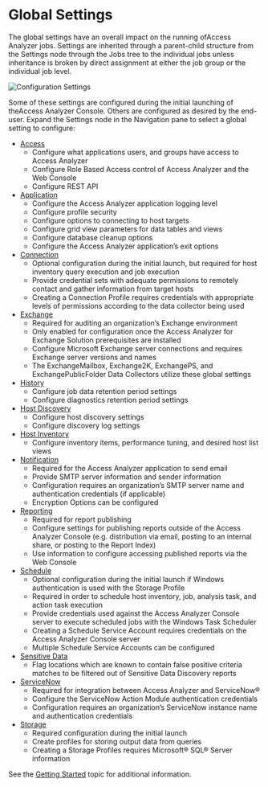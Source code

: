 # Global Settings

The global settings have an overall impact on the running ofAccess Analyzer jobs. Settings are
inherited through a parent-child structure from the Settings node through the Jobs tree to the
individual jobs unless inheritance is broken by direct assignment at either the job group or the
individual job level.

![Configuration Settings](/img/product_docs/dataclassification/ndc/admin/taxonomies/globalsettings.webp)

Some of these settings are configured during the initial launching of theAccess Analyzer Console.
Others are configured as desired by the end-user. Expand the Settings node in the Navigation pane to
select a global setting to configure:

- [Access](/docs/accessanalyzer/12.0/admin/settings/access/overview.md)
  - Configure what applications users, and groups have access to Access Analyzer
  - Configure Role Based Access control of Access Analyzer and the Web Console
  - Configure REST API
- [Application](/docs/accessanalyzer/12.0/admin/settings/application/overview.md)
  - Configure the Access Analyzer application logging level
  - Configure profile security
  - Configure options to connecting to host targets
  - Configure grid view parameters for data tables and views
  - Configure database cleanup options
  - Configure the Access Analyzer application’s exit options
- [Connection](/docs/accessanalyzer/12.0/admin/settings/connection/overview.md)
  - Optional configuration during the initial launch, but required for host inventory query
    execution and job execution
  - Provide credential sets with adequate permissions to remotely contact and gather information
    from target hosts
  - Creating a Connection Profile requires credentials with appropriate levels of permissions
    according to the data collector being used
- [Exchange](/docs/accessanalyzer/12.0/admin/settings/exchange.md)
  - Required for auditing an organization’s Exchange environment
  - Only enabled for configuration once the Access Analyzer for Exchange Solution prerequisites
    are installed
  - Configure Microsoft Exchange server connections and requires Exchange server versions and
    names
  - The ExchangeMailbox, Exchange2K, ExchangePS, and ExchangePublicFolder Data Collectors utilize
    these global settings
- [History](/docs/accessanalyzer/12.0/admin/settings/history.md)
  - Configure job data retention period settings
  - Configure diagnostics retention period settings
- [Host Discovery](/docs/accessanalyzer/12.0/admin/settings/hostdiscovery.md)
  - Configure host discovery settings
  - Configure discovery log settings
- [Host Inventory](/docs/accessanalyzer/12.0/admin/settings/hostinventory.md)
  - Configure inventory items, performance tuning, and desired host list views
- [Notification](/docs/accessanalyzer/12.0/admin/settings/notification.md)
  - Required for the Access Analyzer application to send email
  - Provide SMTP server information and sender information
  - Configuration requires an organization’s SMTP server name and authentication credentials (if
    applicable)
  - Encryption Options can be configured
- [Reporting](/docs/accessanalyzer/12.0/admin/settings/reporting.md)
  - Required for report publishing
  - Configure settings for publishing reports outside of the Access Analyzer Console (e.g.
    distribution via email, posting to an internal share, or posting to the Report Index)
  - Use information to configure accessing published reports via the Web Console
- [Schedule](/docs/accessanalyzer/12.0/admin/settings/schedule.md)
  - Optional configuration during the initial launch if Windows authentication is used with the
    Storage Profile
  - Required in order to schedule host inventory, job, analysis task, and action task execution
  - Provide credentials used against the Access Analyzer Console server to execute scheduled jobs
    with the Windows Task Scheduler
  - Creating a Schedule Service Account requires credentials on the Access Analyzer Console server
  - Multiple Schedule Service Accounts can be configured
- [Sensitive Data](/docs/accessanalyzer/12.0/admin/settings/sensitivedata/overview.md)
  - Flag locations which are known to contain false positive criteria matches to be filtered out
    of Sensitive Data Discovery reports
- [ServiceNow](/docs/accessanalyzer/12.0/admin/settings/servicenow.md)
  - Required for integration between Access Analyzer and ServiceNow®
  - Configure the ServiceNow Action Module authentication credentials
  - Configuration requires an organization’s ServiceNow instance name and authentication
    credentials
- [Storage](/docs/accessanalyzer/12.0/admin/settings/storage/overview.md)
  - Required configuration during the initial launch
  - Create profiles for storing output data from queries
  - Creating a Storage Profiles requires Microsoft® SQL® Server information

See the [Getting Started](/docs/accessanalyzer/12.0/gettingstarted.md) topic for additional information.
